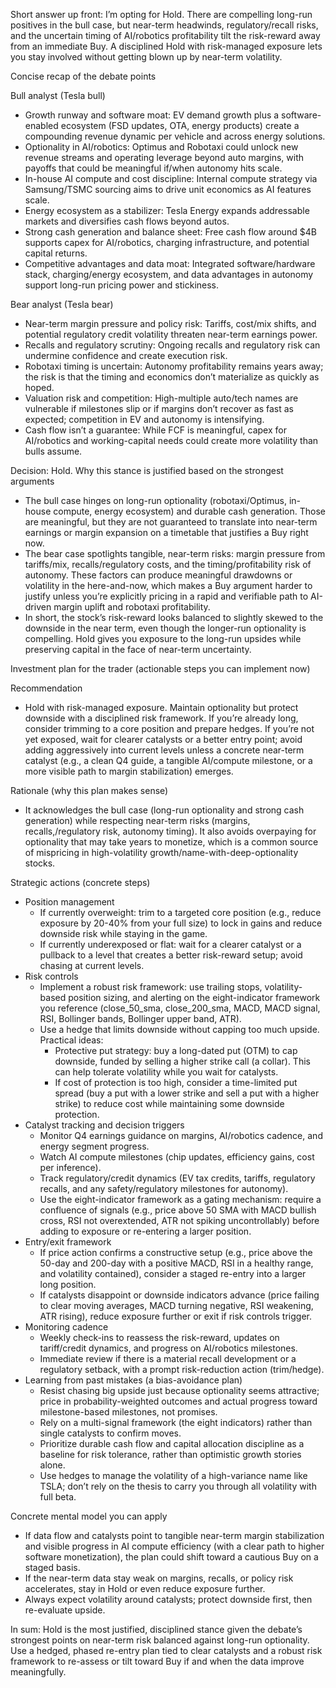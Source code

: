 Short answer up front: I’m opting for Hold. There are compelling long-run positives in the bull case, but near-term headwinds, regulatory/recall risks, and the uncertain timing of AI/robotics profitability tilt the risk-reward away from an immediate Buy. A disciplined Hold with risk-managed exposure lets you stay involved without getting blown up by near-term volatility.

Concise recap of the debate points

Bull analyst (Tesla bull)
- Growth runway and software moat: EV demand growth plus a software-enabled ecosystem (FSD updates, OTA, energy products) create a compounding revenue dynamic per vehicle and across energy solutions.
- Optionality in AI/robotics: Optimus and Robotaxi could unlock new revenue streams and operating leverage beyond auto margins, with payoffs that could be meaningful if/when autonomy hits scale.
- In-house AI compute and cost discipline: Internal compute strategy via Samsung/TSMC sourcing aims to drive unit economics as AI features scale.
- Energy ecosystem as a stabilizer: Tesla Energy expands addressable markets and diversifies cash flows beyond autos.
- Strong cash generation and balance sheet: Free cash flow around $4B supports capex for AI/robotics, charging infrastructure, and potential capital returns.
- Competitive advantages and data moat: Integrated software/hardware stack, charging/energy ecosystem, and data advantages in autonomy support long-run pricing power and stickiness.

Bear analyst (Tesla bear)
- Near-term margin pressure and policy risk: Tariffs, cost/mix shifts, and potential regulatory credit volatility threaten near-term earnings power.
- Recalls and regulatory scrutiny: Ongoing recalls and regulatory risk can undermine confidence and create execution risk.
- Robotaxi timing is uncertain: Autonomy profitability remains years away; the risk is that the timing and economics don’t materialize as quickly as hoped.
- Valuation risk and competition: High-multiple auto/tech names are vulnerable if milestones slip or if margins don’t recover as fast as expected; competition in EV and autonomy is intensifying.
- Cash flow isn’t a guarantee: While FCF is meaningful, capex for AI/robotics and working-capital needs could create more volatility than bulls assume.

Decision: Hold. Why this stance is justified based on the strongest arguments
- The bull case hinges on long-run optionality (robotaxi/Optimus, in-house compute, energy ecosystem) and durable cash generation. Those are meaningful, but they are not guaranteed to translate into near-term earnings or margin expansion on a timetable that justifies a Buy right now.
- The bear case spotlights tangible, near-term risks: margin pressure from tariffs/mix, recalls/regulatory costs, and the timing/profitability risk of autonomy. These factors can produce meaningful drawdowns or volatility in the here-and-now, which makes a Buy argument harder to justify unless you’re explicitly pricing in a rapid and verifiable path to AI-driven margin uplift and robotaxi profitability.
- In short, the stock’s risk-reward looks balanced to slightly skewed to the downside in the near term, even though the longer-run optionality is compelling. Hold gives you exposure to the long-run upsides while preserving capital in the face of near-term uncertainty.

Investment plan for the trader (actionable steps you can implement now)

Recommendation
- Hold with risk-managed exposure. Maintain optionality but protect downside with a disciplined risk framework. If you’re already long, consider trimming to a core position and prepare hedges. If you’re not yet exposed, wait for clearer catalysts or a better entry point; avoid adding aggressively into current levels unless a concrete near-term catalyst (e.g., a clean Q4 guide, a tangible AI/compute milestone, or a more visible path to margin stabilization) emerges.

Rationale (why this plan makes sense)
- It acknowledges the bull case (long-run optionality and strong cash generation) while respecting near-term risks (margins, recalls,/regulatory risk, autonomy timing). It also avoids overpaying for optionality that may take years to monetize, which is a common source of mispricing in high-volatility growth/name-with-deep-optionality stocks.

Strategic actions (concrete steps)
- Position management
  - If currently overweight: trim to a targeted core position (e.g., reduce exposure by 20-40% from your full size) to lock in gains and reduce downside risk while staying in the game.
  - If currently underexposed or flat: wait for a clearer catalyst or a pullback to a level that creates a better risk-reward setup; avoid chasing at current levels.
- Risk controls
  - Implement a robust risk framework: use trailing stops, volatility-based position sizing, and alerting on the eight-indicator framework you reference (close_50_sma, close_200_sma, MACD, MACD signal, RSI, Bollinger bands, Bollinger upper band, ATR).
  - Use a hedge that limits downside without capping too much upside. Practical ideas:
    - Protective put strategy: buy a long-dated put (OTM) to cap downside, funded by selling a higher strike call (a collar). This can help tolerate volatility while you wait for catalysts.
    - If cost of protection is too high, consider a time-limited put spread (buy a put with a lower strike and sell a put with a higher strike) to reduce cost while maintaining some downside protection.
- Catalyst tracking and decision triggers
  - Monitor Q4 earnings guidance on margins, AI/robotics cadence, and energy segment progress.
  - Watch AI compute milestones (chip updates, efficiency gains, cost per inference).
  - Track regulatory/credit dynamics (EV tax credits, tariffs, regulatory recalls, and any safety/regulatory milestones for autonomy).
  - Use the eight-indicator framework as a gating mechanism: require a confluence of signals (e.g., price above 50 SMA with MACD bullish cross, RSI not overextended, ATR not spiking uncontrollably) before adding to exposure or re-entering a larger position.
- Entry/exit framework
  - If price action confirms a constructive setup (e.g., price above the 50-day and 200-day with a positive MACD, RSI in a healthy range, and volatility contained), consider a staged re-entry into a larger long position.
  - If catalysts disappoint or downside indicators advance (price failing to clear moving averages, MACD turning negative, RSI weakening, ATR rising), reduce exposure further or exit if risk controls trigger.
- Monitoring cadence
  - Weekly check-ins to reassess the risk-reward, updates on tariff/credit dynamics, and progress on AI/robotics milestones.
  - Immediate review if there is a material recall development or a regulatory setback, with a prompt risk-reduction action (trim/hedge).
- Learning from past mistakes (a bias-avoidance plan)
  - Resist chasing big upside just because optionality seems attractive; price in probability-weighted outcomes and actual progress toward milestone-based milestones, not promises.
  - Rely on a multi-signal framework (the eight indicators) rather than single catalysts to confirm moves.
  - Prioritize durable cash flow and capital allocation discipline as a baseline for risk tolerance, rather than optimistic growth stories alone.
  - Use hedges to manage the volatility of a high-variance name like TSLA; don’t rely on the thesis to carry you through all volatility with full beta.

Concrete mental model you can apply
- If data flow and catalysts point to tangible near-term margin stabilization and visible progress in AI compute efficiency (with a clear path to higher software monetization), the plan could shift toward a cautious Buy on a staged basis.
- If the near-term data stay weak on margins, recalls, or policy risk accelerates, stay in Hold or even reduce exposure further.
- Always expect volatility around catalysts; protect downside first, then re-evaluate upside.

In sum: Hold is the most justified, disciplined stance given the debate’s strongest points on near-term risk balanced against long-run optionality. Use a hedged, phased re-entry plan tied to clear catalysts and a robust risk framework to re-assess or tilt toward Buy if and when the data improve meaningfully.